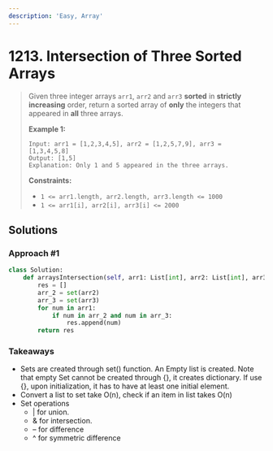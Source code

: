 ```yaml
---
description: 'Easy, Array'
---
```


# 1213. Intersection of Three Sorted Arrays

> Given three integer arrays `arr1`, `arr2` and `arr3` **sorted** in **strictly increasing** order, return a sorted array of **only** the integers that appeared in **all** three arrays.
>
> **Example 1:**
>
> ```text
> Input: arr1 = [1,2,3,4,5], arr2 = [1,2,5,7,9], arr3 = [1,3,4,5,8]
> Output: [1,5]
> Explanation: Only 1 and 5 appeared in the three arrays.
> ```
>
> **Constraints:**
>
> * `1 <= arr1.length, arr2.length, arr3.length <= 1000`
> * `1 <= arr1[i], arr2[i], arr3[i] <= 2000`

## Solutions

### Approach \#1

```python
class Solution:
    def arraysIntersection(self, arr1: List[int], arr2: List[int], arr3: List[int]) -> List[int]:
        res = []
        arr_2 = set(arr2)
        arr_3 = set(arr3)
        for num in arr1:
            if num in arr_2 and num in arr_3:
                res.append(num)
        return res
```

### Takeaways

* Sets are created through set\(\) function. An Empty list is created. Note that empty Set cannot be created through {}, it creates dictionary. If use {}, upon initialization, it has to have at least one initial element.
* Convert a list to set take O\(n\), check if an item in list takes O\(n\)
* Set operations
  * \| for union. 
  * & for intersection. 
  * – for difference 
  * ^ for symmetric difference

